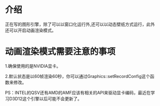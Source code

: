 # 介绍
正在写的图形引擎，除了可以以窗口化运行外,还可以以动态壁纸方式运行，此外还可以开启动画渲染模式。

# 动画渲染模式需要注意的事项
1.确保使用的是NVIDIA显卡。

2.默认状态是以60帧渲染60秒，你可以通过Graphics::setRecordConfig这个函数来修改。

PS：INTEL的QSV还有AMD的AMF应该有相关的API来驱动显卡编码，最近在学习D3D12这个引擎以后可能不会更新了。